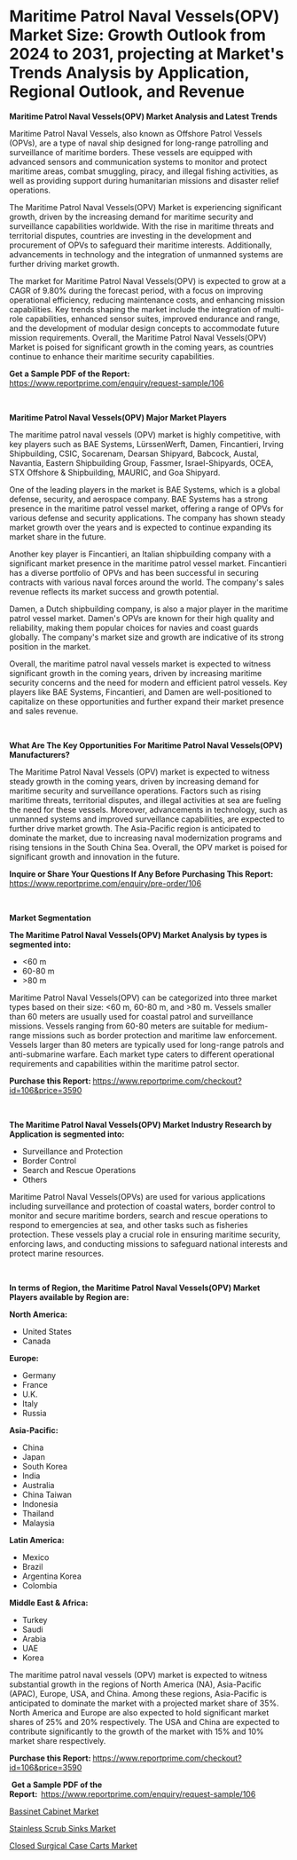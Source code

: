 <p><h1>Maritime Patrol Naval Vessels(OPV) Market Size: Growth Outlook from 2024 to 2031, projecting at Market's Trends Analysis by Application, Regional Outlook, and Revenue</h1></p><p><strong>Maritime Patrol Naval Vessels(OPV) Market Analysis and Latest Trends</strong></p>
<p><p>Maritime Patrol Naval Vessels, also known as Offshore Patrol Vessels (OPVs), are a type of naval ship designed for long-range patrolling and surveillance of maritime borders. These vessels are equipped with advanced sensors and communication systems to monitor and protect maritime areas, combat smuggling, piracy, and illegal fishing activities, as well as providing support during humanitarian missions and disaster relief operations.</p><p>The Maritime Patrol Naval Vessels(OPV) Market is experiencing significant growth, driven by the increasing demand for maritime security and surveillance capabilities worldwide. With the rise in maritime threats and territorial disputes, countries are investing in the development and procurement of OPVs to safeguard their maritime interests. Additionally, advancements in technology and the integration of unmanned systems are further driving market growth.</p><p>The market for Maritime Patrol Naval Vessels(OPV) is expected to grow at a CAGR of 9.80% during the forecast period, with a focus on improving operational efficiency, reducing maintenance costs, and enhancing mission capabilities. Key trends shaping the market include the integration of multi-role capabilities, enhanced sensor suites, improved endurance and range, and the development of modular design concepts to accommodate future mission requirements. Overall, the Maritime Patrol Naval Vessels(OPV) Market is poised for significant growth in the coming years, as countries continue to enhance their maritime security capabilities.</p></p>
<p><strong>Get a Sample PDF of the Report:&nbsp;</strong> <a href="https://www.reportprime.com/enquiry/request-sample/106">https://www.reportprime.com/enquiry/request-sample/106</a></p>
<p>&nbsp;</p>
<p><strong>Maritime Patrol Naval Vessels(OPV) Major Market Players</strong></p>
<p><p>The maritime patrol naval vessels (OPV) market is highly competitive, with key players such as BAE Systems, LürssenWerft, Damen, Fincantieri, Irving Shipbuilding, CSIC, Socarenam, Dearsan Shipyard, Babcock, Austal, Navantia, Eastern Shipbuilding Group, Fassmer, Israel-Shipyards, OCEA, STX Offshore & Shipbuilding, MAURIC, and Goa Shipyard.</p><p>One of the leading players in the market is BAE Systems, which is a global defense, security, and aerospace company. BAE Systems has a strong presence in the maritime patrol vessel market, offering a range of OPVs for various defense and security applications. The company has shown steady market growth over the years and is expected to continue expanding its market share in the future.</p><p>Another key player is Fincantieri, an Italian shipbuilding company with a significant market presence in the maritime patrol vessel market. Fincantieri has a diverse portfolio of OPVs and has been successful in securing contracts with various naval forces around the world. The company's sales revenue reflects its market success and growth potential.</p><p>Damen, a Dutch shipbuilding company, is also a major player in the maritime patrol vessel market. Damen's OPVs are known for their high quality and reliability, making them popular choices for navies and coast guards globally. The company's market size and growth are indicative of its strong position in the market.</p><p>Overall, the maritime patrol naval vessels market is expected to witness significant growth in the coming years, driven by increasing maritime security concerns and the need for modern and efficient patrol vessels. Key players like BAE Systems, Fincantieri, and Damen are well-positioned to capitalize on these opportunities and further expand their market presence and sales revenue.</p></p>
<p>&nbsp;</p>
<p><strong>What Are The Key Opportunities For Maritime Patrol Naval Vessels(OPV) Manufacturers?</strong></p>
<p><p>The Maritime Patrol Naval Vessels (OPV) market is expected to witness steady growth in the coming years, driven by increasing demand for maritime security and surveillance operations. Factors such as rising maritime threats, territorial disputes, and illegal activities at sea are fueling the need for these vessels. Moreover, advancements in technology, such as unmanned systems and improved surveillance capabilities, are expected to further drive market growth. The Asia-Pacific region is anticipated to dominate the market, due to increasing naval modernization programs and rising tensions in the South China Sea. Overall, the OPV market is poised for significant growth and innovation in the future.</p></p>
<p><strong>Inquire or Share Your Questions If Any Before Purchasing This Report:</strong> <a href="https://www.reportprime.com/enquiry/pre-order/106">https://www.reportprime.com/enquiry/pre-order/106</a></p>
<p>&nbsp;</p>
<p><strong>Market Segmentation</strong></p>
<p><strong>The Maritime Patrol Naval Vessels(OPV) Market Analysis by types is segmented into:</strong></p>
<p><ul><li><60 m</li><li>60-80 m</li><li>>80 m</li></ul></p>
<p><p>Maritime Patrol Naval Vessels(OPV) can be categorized into three market types based on their size: <60 m, 60-80 m, and >80 m. Vessels smaller than 60 meters are usually used for coastal patrol and surveillance missions. Vessels ranging from 60-80 meters are suitable for medium-range missions such as border protection and maritime law enforcement. Vessels larger than 80 meters are typically used for long-range patrols and anti-submarine warfare. Each market type caters to different operational requirements and capabilities within the maritime patrol sector.</p></p>
<p><strong>Purchase this Report:&nbsp;</strong><a href="https://www.reportprime.com/checkout?id=106&price=3590">https://www.reportprime.com/checkout?id=106&price=3590</a></p>
<p>&nbsp;</p>
<p><strong>The Maritime Patrol Naval Vessels(OPV) Market Industry Research by Application is segmented into:</strong></p>
<p><ul><li>Surveillance and Protection</li><li>Border Control</li><li>Search and Rescue Operations</li><li>Others</li></ul></p>
<p><p>Maritime Patrol Naval Vessels(OPVs) are used for various applications including surveillance and protection of coastal waters, border control to monitor and secure maritime borders, search and rescue operations to respond to emergencies at sea, and other tasks such as fisheries protection. These vessels play a crucial role in ensuring maritime security, enforcing laws, and conducting missions to safeguard national interests and protect marine resources.</p></p>
<p>&nbsp;</p>
<p><strong>In terms of Region, the Maritime Patrol Naval Vessels(OPV) Market Players available by Region are:</strong></p>
<p>
    <p> <strong> North America: </strong>
        <ul>
            <li>United States</li>
            <li>Canada</li>
        </ul>
        </p> 
    <p> <strong> Europe: </strong>
        <ul>
            <li>Germany</li>
            <li>France</li>
            <li>U.K.</li>
            <li>Italy</li>
            <li>Russia</li>
        </ul>
        </p> 
    <p> <strong> Asia-Pacific: </strong>
        <ul>
            <li>China</li>
            <li>Japan</li>
            <li>South Korea</li>
            <li>India</li>
            <li>Australia</li>
            <li>China Taiwan</li>
            <li>Indonesia</li>
            <li>Thailand</li>
            <li>Malaysia</li>
        </ul>
        </p> 
    <p> <strong> Latin America: </strong>
        <ul>
            <li>Mexico</li>
            <li>Brazil</li>
            <li>Argentina Korea</li>
            <li>Colombia</li>
        </ul>
        </p> 
    <p> <strong> Middle East & Africa: </strong>
        <ul>
            <li>Turkey</li>
            <li>Saudi</li>
            <li>Arabia</li>
            <li>UAE</li>
            <li>Korea</li>
        </ul>
    </p>
    </p>
<p><p>The maritime patrol naval vessels (OPV) market is expected to witness substantial growth in the regions of North America (NA), Asia-Pacific (APAC), Europe, USA, and China. Among these regions, Asia-Pacific is anticipated to dominate the market with a projected market share of 35%. North America and Europe are also expected to hold significant market shares of 25% and 20% respectively. The USA and China are expected to contribute significantly to the growth of the market with 15% and 10% market share respectively.</p></p>
<p><strong>Purchase this Report: </strong><a href="https://www.reportprime.com/checkout?id=106&price=3590">https://www.reportprime.com/checkout?id=106&price=3590</a></p>
<p>&nbsp;<strong>Get a Sample PDF of the Report:&nbsp;&nbsp;</strong><a href="https://www.reportprime.com/enquiry/request-sample/106">https://www.reportprime.com/enquiry/request-sample/106</a></p>
<p><strong></strong></p>
<p><p><a href="https://view.publitas.com/reportprime-1/global-bassinet-cabinet-market-size-and-market-trends-insights-and-projections-from-2023-to-2030/">Bassinet Cabinet Market</a></p><p><a href="https://view.publitas.com/reportprime-1/stainless-scrub-sinks-market-analysis-examines-its-scope-on-growth-opportunities-and-forecasted-trends-spanning-from-2023-to-2030/">Stainless Scrub Sinks Market</a></p><p><a href="https://view.publitas.com/reportprime-1/closed-surgical-case-carts-market-size-2023-2030-global-industrial-analysis-key-geographical-regions-market-share-top-key-players-product-types-and-forecast-research-report/">Closed Surgical Case Carts Market</a></p></p>